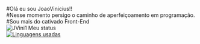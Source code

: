  <link rel="stylesheet" type='text/css' href="https://cdn.jsdelivr.net/gh/devicons/devicon@latest/devicon.min.css" />
          

#Olá eu sou JoaoVinicius!!</br>
#Nesse momento persigo o caminho de aperfeiçoamento em programação.</br>
#Sou mais do cativado Front-End 
</br>
![JVini1 Meu status](https://github-readme-stats.vercel.app/api?username=JVini1&show_icons=true&theme=flag-india)
</br>
[![Linguagens usadas](https://github-readme-stats.vercel.app/api/top-langs/?username=JVini1&layout=compact)](https://github.com/JVini1/github-readme-stats)



